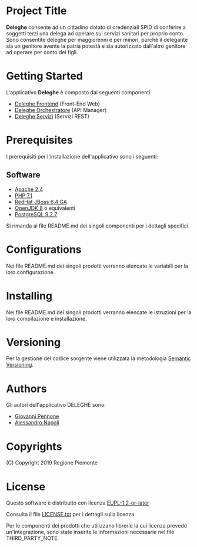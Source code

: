 # Project Title
**Deleghe** consente ad un cittadino dotato di credenziali SPID di conferire a soggetti terzi una delega ad operare sui servizi sanitari per proprio conto.
Sono consentite deleghe per maggiorenni e per minori, purchè il delegante sia un genitore avente la patria potestà e sia autorizzato dall'altro genitore ad operare per conto dei figli.
# Getting Started
L'applicativo **Deleghe** è composto dai seguenti componenti:
- [Deleghe Frontend](https://github.com/regione-piemonte/deleghe-frontend) (Front-End Web)
- [Deleghe Orchestratore](#) (API Manager)
- [Deleghe Servizi](#) (Servizi REST)
# Prerequisites
I prerequisiti per l'installazione dell'applicativo sono i seguenti:
## Software
- [Apache 2.4](https://www.apache.org)
- [PHP 7.1](https://www.php.net)
- [RedHat JBoss 6.4 GA](https://developers.redhat.com/products/eap/download)
- [OpenJDK 8](https://openjdk.java.net/install/) o equivalenti
- [PostgreSQL 9.2.7](https://www.postgresql.org/download/)

Si rimanda ai file README&#46;md dei singoli componenti per i dettagli specifici.
# Configurations
Nei file README.md dei singoli prodotti verranno elencate le variabili per la loro configurazione.
# Installing
Nei file README.md dei singoli prodotti verranno elencate le istruzioni per la loro compilazione e installazione.
# Versioning
Per la gestione del codice sorgente viene utilizzata la metodologia [Semantic Versioning](https://semver.org/).
# Authors
Gli autori dell'applicativo DELEGHE sono:
- [Giovanni Pennone](mailto:giovanni.pennone@csi.it)
- [Alessandro Napoli](mailto:alessandro.napoli@csi.it)
# Copyrights
(C) Copyright 2019 Regione Piemonte
# License
Questo software è distribuito con licenza [EUPL-1.2-or-later](https://joinup.ec.europa.eu/collection/eupl/eupl-text-11-12)

Consulta il file [LICENSE.txt](LICENSE.txt) per i dettagli sulla licenza.

Per le componenti dei prodotti che utilizzano librerie la cui licenza prevede un'integrazione, sono state inserite le informazioni necessarie nel file THIRD_PARTY_NOTE.

